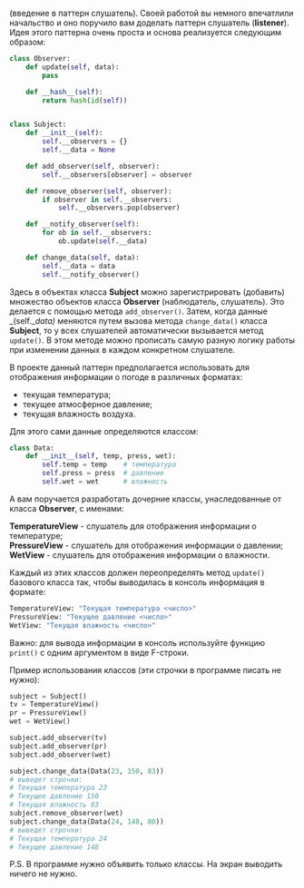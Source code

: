 (введение в паттерн слушатель). Своей работой вы немного впечатлили начальство и оно поручило вам доделать паттерн слушатель (**listener**). Идея этого паттерна очень проста и основа реализуется следующим образом:
```python
class Observer:
    def update(self, data):
        pass

    def __hash__(self):
        return hash(id(self))


class Subject:
    def __init__(self):
        self.__observers = {}
        self.__data = None

    def add_observer(self, observer):
        self.__observers[observer] = observer

    def remove_observer(self, observer):
        if observer in self.__observers:
            self.__observers.pop(observer)

    def __notify_observer(self):
        for ob in self.__observers:
            ob.update(self.__data)

    def change_data(self, data):
        self.__data = data
        self.__notify_observer()
```
Здесь в объектах класса **Subject** можно зарегистрировать (добавить) множество объектов класса **Observer** (наблюдатель, слушатель). Это делается с помощью метода `add_observer()`. Затем, когда данные _(self.__data)_ меняются путем вызова метода `change_data()` класса **Subject**, то у всех слушателей автоматически вызывается метод `update()`. В этом методе можно прописать самую разную логику работы при изменении данных в каждом конкретном слушателе.

В проекте данный паттерн предполагается использовать для отображения информации о погоде в различных форматах:

- текущая температура;  
- текущее атмосферное давление;  
- текущая влажность воздуха.

Для этого сами данные определяются классом:
```python
class Data:
    def __init__(self, temp, press, wet):
        self.temp = temp    # температура
        self.press = press  # давление
        self.wet = wet      # влажность
```
А вам поручается разработать дочерние классы, унаследованные от класса **Observer**, с именами:

**TemperatureView** - слушатель для отображения информации о температуре;  
**PressureView** - слушатель для отображения информации о давлении;  
**WetView** - слушатель для отображения информации о влажности.

Каждый из этих классов должен переопределять метод `update()` базового класса так, чтобы выводилась в консоль информация в формате:
```python
TemperatureView: "Текущая температура <число>"
PressureView: "Текущее давление <число>"
WetView: "Текущая влажность <число>"
```
Важно: для вывода информации в консоль используйте функцию `print()` с одним аргументом в виде F-строки.

Пример использования классов (эти строчки в программе писать не нужно):
```python
subject = Subject()
tv = TemperatureView()
pr = PressureView()
wet = WetView()

subject.add_observer(tv)
subject.add_observer(pr)
subject.add_observer(wet)

subject.change_data(Data(23, 150, 83))
# выведет строчки:
# Текущая температура 23
# Текущее давление 150
# Текущая влажность 83
subject.remove_observer(wet)
subject.change_data(Data(24, 148, 80))
# выведет строчки:
# Текущая температура 24
# Текущее давление 148
```
P.S. В программе нужно объявить только классы. На экран выводить ничего не нужно.